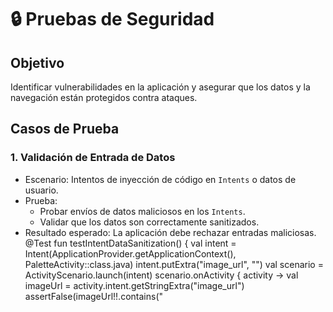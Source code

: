 
# 🔒 Pruebas de Seguridad

## Objetivo
Identificar vulnerabilidades en la aplicación y asegurar que los datos y la navegación están protegidos contra ataques.

## Casos de Prueba
### 1. Validación de Entrada de Datos
- Escenario: Intentos de inyección de código en `Intents` o datos de usuario.
- Prueba: 
  - Probar envíos de datos maliciosos en los `Intents`.
  - Validar que los datos son correctamente sanitizados.
- Resultado esperado: La aplicación debe rechazar entradas maliciosas.
@Test
fun testIntentDataSanitization() {
    val intent = Intent(ApplicationProvider.getApplicationContext(), PaletteActivity::class.java)
    intent.putExtra("image_url", "<script>alert('XSS')</script>")
    val scenario = ActivityScenario.launch<PaletteActivity>(intent)
    scenario.onActivity { activity ->
        val imageUrl = activity.intent.getStringExtra("image_url")
        assertFalse(imageUrl!!.contains("<script>"))
    }
}
```
